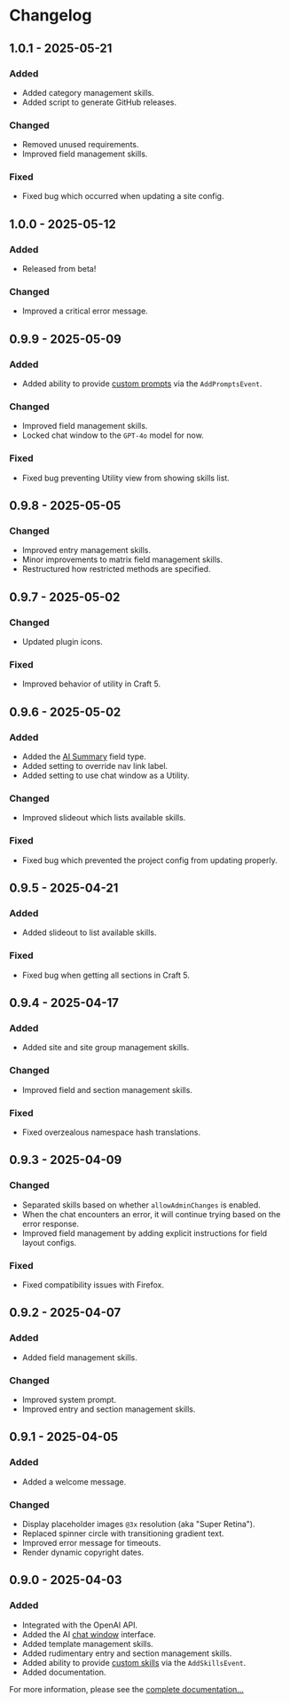 # Changelog

## 1.0.1 - 2025-05-21

### Added
- Added category management skills.
- Added script to generate GitHub releases.

### Changed
- Removed unused requirements.
- Improved field management skills.

### Fixed
- Fixed bug which occurred when updating a site config.

## 1.0.0 - 2025-05-12

### Added
- Released from beta!

### Changed
- Improved a critical error message.

## 0.9.9 - 2025-05-09

### Added
- Added ability to provide [custom prompts](https://plugins.doublesecretagency.com/sidekick/customize/add-prompts) via the `AddPromptsEvent`.

### Changed
- Improved field management skills.
- Locked chat window to the `GPT-4o` model for now.

### Fixed
- Fixed bug preventing Utility view from showing skills list.

## 0.9.8 - 2025-05-05

### Changed
- Improved entry management skills.
- Minor improvements to matrix field management skills.
- Restructured how restricted methods are specified.

## 0.9.7 - 2025-05-02

### Changed
- Updated plugin icons.

### Fixed
- Improved behavior of utility in Craft 5.

## 0.9.6 - 2025-05-02

### Added
- Added the [AI Summary](https://plugins.doublesecretagency.com/sidekick/fields/ai-summary) field type.
- Added setting to override nav link label.
- Added setting to use chat window as a Utility.

### Changed
- Improved slideout which lists available skills.

### Fixed
- Fixed bug which prevented the project config from updating properly.

## 0.9.5 - 2025-04-21

### Added
- Added slideout to list available skills.

### Fixed
- Fixed bug when getting all sections in Craft 5.

## 0.9.4 - 2025-04-17

### Added
- Added site and site group management skills.

### Changed
- Improved field and section management skills.

### Fixed
- Fixed overzealous namespace hash translations.

## 0.9.3 - 2025-04-09

### Changed
- Separated skills based on whether `allowAdminChanges` is enabled.
- When the chat encounters an error, it will continue trying based on the error response.
- Improved field management by adding explicit instructions for field layout configs.

### Fixed
- Fixed compatibility issues with Firefox.

## 0.9.2 - 2025-04-07

### Added
- Added field management skills.

### Changed
- Improved system prompt.
- Improved entry and section management skills.

## 0.9.1 - 2025-04-05

### Added
- Added a welcome message.

### Changed
- Display placeholder images `@3x` resolution (aka "Super Retina").
- Replaced spinner circle with transitioning gradient text.
- Improved error message for timeouts.
- Render dynamic copyright dates.

## 0.9.0 - 2025-04-03

### Added
- Integrated with the OpenAI API.
- Added the AI [chat window](https://plugins.doublesecretagency.com/sidekick/chat/how-it-works) interface.
- Added template management skills.
- Added rudimentary entry and section management skills.
- Added ability to provide [custom skills](https://plugins.doublesecretagency.com/sidekick/chat/custom-skills) via the `AddSkillsEvent`.
- Added documentation.

For more information, please see the [complete documentation...](https://plugins.doublesecretagency.com/sidekick/)

